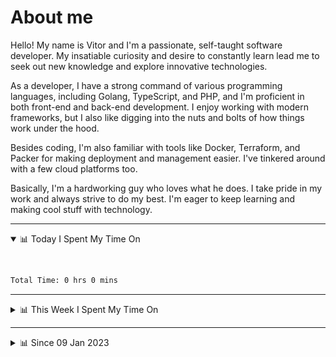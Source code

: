 # About me

Hello! My name is Vitor and I'm a passionate, self-taught software developer. My insatiable curiosity and desire to constantly learn lead me to seek out new knowledge and explore innovative technologies.

As a developer, I have a strong command of various programming languages, including Golang, TypeScript, and PHP, and I'm proficient in both front-end and back-end development. I enjoy working with modern frameworks, but I also like digging into the nuts and bolts of how things work under the hood.

Besides coding, I'm also familiar with tools like Docker, Terraform, and Packer for making deployment and management easier. I've tinkered around with a few cloud platforms too.

Basically, I'm a hardworking guy who loves what he does. I take pride in my work and always strive to do my best. I'm eager to keep learning and making cool stuff with technology.

---

<!-- ## 📊 Today I Spent My Time On -->

<details open>
<summary>📊 Today I Spent My Time On</summary>

&nbsp;

<!--DEVTIMER:TODAY:START-->


```txt
Total Time: 0 hrs 0 mins

```

<!--DEVTIMER:TODAY:END-->

</details>

---
<details>
<summary>📊 This Week I Spent My Time On</summary>

&nbsp;

<!--DEVTIMER:WEEK:START-->


```txt
Total Time: 0 hrs 0 mins

```

<!--DEVTIMER:WEEK:END-->
</details>

---


<details>
<summary>📊 Since 09 Jan 2023</summary>

&nbsp;

<!--DEVTIMER::START-->
<img align="center" width="32px" src="https://cdn.simpleicons.org/typescript/3178C6" alt="TypeScript" />&nbsp;&nbsp;&nbsp;<img align="center" width="32px" src="https://cdn.simpleicons.org/go/00ADD8" alt="Go" />&nbsp;&nbsp;&nbsp;<img align="center" width="32px" src="https://cdn.simpleicons.org/vuedotjs/4FC08D" alt="Vue" />&nbsp;&nbsp;&nbsp;<img align="center" width="32px" src="https://cdn.simpleicons.org/gnubash/fff" alt="Bash" />&nbsp;&nbsp;&nbsp;<img align="center" width="32px" src="https://cdn.simpleicons.org/javascript/F7DF1E" alt="JavaScript" />&nbsp;&nbsp;&nbsp;<img align="center" width="32px" src="https://cdn.simpleicons.org/yaml/fff" alt="YAML" />&nbsp;&nbsp;&nbsp;<img align="center" width="32px" src="https://cdn.simpleicons.org/carrd/fff" alt="JSON" />&nbsp;&nbsp;&nbsp;<img align="center" width="32px" src="https://cdn.simpleicons.org/markdown/fff" alt="Markdown" />&nbsp;&nbsp;&nbsp;<img align="center" width="32px" src="https://cdn.simpleicons.org/html5/E34F26" alt="HTML" />&nbsp;&nbsp;&nbsp;<img align="center" width="32px" src="https://cdn.simpleicons.org/css3/1572B6" alt="CSS" />&nbsp;&nbsp;&nbsp;<img align="center" width="32px" src="https://cdn.simpleicons.org/academia/fff" alt="Text" />&nbsp;&nbsp;&nbsp;

```txt
Total Time: 83 hrs 40 mins

TypeScript          45 hrs 11 mins  [=============............]    54.00 %
Go                  10 hrs 3 mins   [===......................]    12.01 %
Vue                 9 hrs 6 mins    [==.......................]    10.88 %
Bash                4 hrs 56 mins   [=........................]    5.90 %
JavaScript          3 hrs 53 mins   [=........................]    4.63 %
YAML                3 hrs 22 mins   [=........................]    4.02 %
SCSS                2 hrs 5 mins    [.........................]    2.48 %
JSON                1 hrs 26 mins   [.........................]    1.72 %
Markdown            0 hrs 59 mins   [.........................]    1.17 %
Docker              0 hrs 44 mins   [.........................]    0.87 %
SQL                 0 hrs 18 mins   [.........................]    0.36 %
HTML                0 hrs 16 mins   [.........................]    0.31 %
XML                 0 hrs 13 mins   [.........................]    0.25 %
CSS                 0 hrs 11 mins   [.........................]    0.22 %
Text                0 hrs 7 mins    [.........................]    0.13 %
```

<!--DEVTIMER::END-->

</details>
